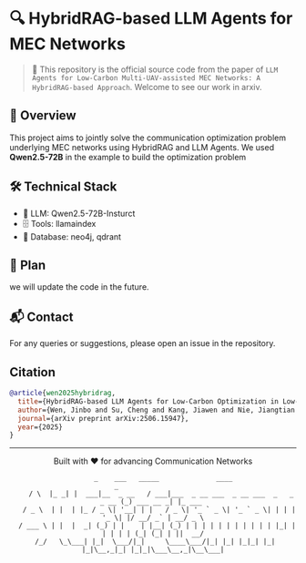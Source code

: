 # 🔍 HybridRAG-based LLM Agents for MEC Networks

> 🌟 This repository is the official source code from the paper of 	`LLM Agents for Low-Carbon Multi-UAV-assisted MEC Networks: A HybridRAG-based Approach`. Welcome to see our work in arxiv.

## 🎯 Overview
This project aims to jointly solve the communication optimization problem underlying MEC networks using HybridRAG and LLM Agents. We used **Qwen2.5-72B** in the example to build the optimization problem



## 🛠️ Technical Stack
- 🤖 LLM: Qwen2.5-72B-Insturct
- 🗄️ Tools: llamaindex
- 📝 Database: neo4j, qdrant


## 🤝 Plan
we will update the code in the future.


## 📬 Contact

For any queries or suggestions, please open an issue in the repository.

## Citation

```bibtex
@article{wen2025hybridrag,
  title={HybridRAG-based LLM Agents for Low-Carbon Optimization in Low-Altitude Economy Networks},
  author={Wen, Jinbo and Su, Cheng and Kang, Jiawen and Nie, Jiangtian and Zhang, Yang and Tang, Jianhang and Niyato, Dusit and Yuen, Chau},
  journal={arXiv preprint arXiv:2506.15947},
  year={2025}
}
```

---
<div align="center">
Built with ❤️ for advancing Communication Networks

```
     _    ___   _____              ____                                  _                  
    / \  |_ _| |  ___|__  _ __   / ___|___  _ __ ___  _ __ ___  _   _ _ __ (_) ___ __ _| |_ ___ 
   / _ \  | |  | |_ / _ \| '__| | |   / _ \| '_ ` _ \| '_ ` _ \| | | | '_ \| |/ __/ _` | __/ _ \
  / ___ \ | |  |  _| (_) | |    | |__| (_) | | | | | | | | | | | |_| | | | | | (_| (_| | ||  __/
 /_/   \_\___| |_|  \___/|_|     \____\___/|_| |_| |_|_| |_| |_|\__,_|_| |_|_|\___\__,_|\__\___|
```
</div>